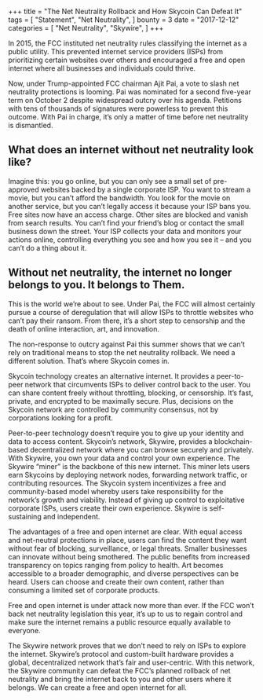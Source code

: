 +++
title = "The Net Neutrality Rollback and How Skycoin Can Defeat It"
tags = [
    "Statement",
    "Net Neutrality",
]
bounty = 3
date = "2017-12-12"
categories = [
    "Net Neutrality",
    "Skywire",
]
+++

In 2015, the FCC instituted net neutrality rules classifying the internet as a public utility. This prevented internet service providers (ISPs) from prioritizing certain websites over others and encouraged a free and open internet where all businesses and individuals could thrive.

Now, under Trump-appointed FCC chairman Ajit Pai, a vote to slash net neutrality protections is looming. Pai was nominated for a second five-year term on October 2 despite widespread outcry over his agenda. Petitions with tens of thousands of signatures were powerless to prevent this outcome. With Pai in charge, it’s only a matter of time before net neutrality is dismantled.

## What does an internet without net neutrality look like?

Imagine this: you go online, but you can only see a small set of pre-approved websites backed by a single corporate ISP. You want to stream a movie, but you can’t afford the bandwidth. You look for the movie on another service, but you can’t legally access it because your ISP bans you. Free sites now have an access charge. Other sites are blocked and vanish from search results. You can’t find your friend’s blog or contact the small business down the street. Your ISP collects your data and monitors your actions online, controlling everything you see and how you see it – and you can’t do a thing about it.

## Without net neutrality, the internet no longer belongs to you. It belongs to Them.


This is the world we’re about to see. Under Pai, the FCC will almost certainly pursue a course of deregulation that will allow ISPs to throttle websites who can’t pay their ransom. From there, it’s a short step to censorship and the death of online interaction, art, and innovation.

The non-response to outcry against Pai this summer shows that we can’t rely on traditional means to stop the net neutrality rollback. We need a different solution. That’s where Skycoin comes in.

Skycoin technology creates an alternative internet. It provides a peer-to-peer network that circumvents ISPs to deliver control back to the user. You can share content freely without throttling, blocking, or censorship. It’s fast, private, and encrypted to be maximally secure. Plus, decisions on the Skycoin network are controlled by community consensus, not by corporations looking for a profit.

Peer-to-peer technology doesn’t require you to give up your identity and data to access content. Skycoin’s network, Skywire, provides a blockchain-based decentralized network where you can browse securely and privately. With Skywire, you own your data and control your own experience.
The Skywire “miner” is the backbone of this new internet. This miner lets users earn Skycoins by deploying network nodes, forwarding network traffic, or contributing resources. The Skycoin system incentivizes a free and community-based model whereby users take responsibility for the network’s growth and viability. Instead of giving up control to exploitative corporate ISPs, users create their own experience. Skywire is self-sustaining and independent.


The advantages of a free and open internet are clear. With equal access and net-neutral protections in place, users can find the content they want without fear of blocking, surveillance, or legal threats. Smaller businesses can innovate without being smothered. The public benefits from increased transparency on topics ranging from policy to health. Art becomes accessible to a broader demographic, and diverse perspectives can be heard. Users can choose and create their own content, rather than consuming a limited set of corporate products.


Free and open internet is under attack now more than ever. If the FCC won’t back net neutrality legislation this year, it’s up to us to regain control and make sure the internet remains a public resource equally available to everyone.


 The Skywire network proves that we don’t need to rely on ISPs to explore the internet. Skywire’s protocol and custom-built hardware provides a global, decentralized network that’s fair and user-centric. With this network, the Skywire community can defeat the FCC’s planned rollback of net neutrality and bring the internet back to you and other users where it belongs. We can create a free and open internet for all.
